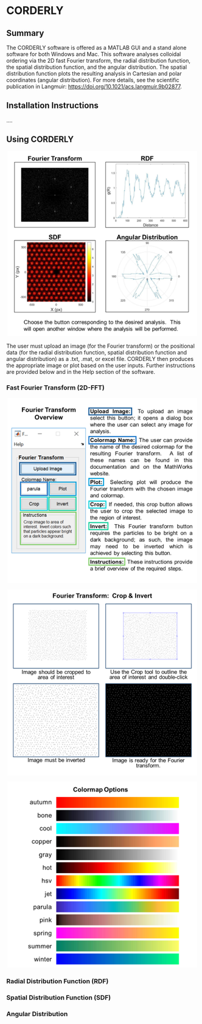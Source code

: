 # CORDERLY

## Summary
The CORDERLY software is offered as a MATLAB GUI and a stand alone software for both Windows and Mac.  This software analyses colloidal ordering via the 2D fast Fourier transform, the radial distribution function, the spatial distribution function, and the angular distribution. The spatial distribution function plots the resulting analysis in Cartesian and polar coordinates (angular distribution). For more details, see the scientific publication in Langmuir: https://doi.org/10.1021/acs.langmuir.9b02877.

## Installation Instructions


....

## Using CORDERLY

<p align="center">
    <img src="https://raw.githubusercontent.com/adrena-lab/CORDERLY/master/Figures/MATLAB/H_COG_1.png" width="500">
</p>

The user must upload an image (for the Fourier transform) or the positional data (for the radial distribution function, spatial distribution function and angular distribution) as a .txt, .mat, or excel file.  CORDERLY then produces the appropriate image or plot based on the user inputs.  Further instructions are provided below and in the Help section of the software.  

### Fast Fourier Transform (2D-FFT)

<p align="center">
    <img src="https://raw.githubusercontent.com/adrena-lab/CORDERLY/master/Figures/MATLAB/H_FFT_1.png" width="500">
</p>

<p align="center">
    <img src="https://raw.githubusercontent.com/adrena-lab/CORDERLY/master/Figures/MATLAB/H_FFT_2.png" width="500">
</p>

<p align="center">
    <img src="https://raw.githubusercontent.com/adrena-lab/CORDERLY/master/Figures/MATLAB/H_FFT_colormap.png" width="500">
</p>

### Radial Distribution Function (RDF)


### Spatial Distribution Function (SDF)


### Angular Distribution 

